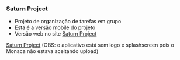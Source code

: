 ### Saturn Project 
<ul>
  <li>Projeto de organização de tarefas em grupo</li>
  <li>Esta é a versão mobile do projeto</li>
  <li>Versão web no site <a href="bba.profrodolfo.com.br/saturn" target="_blank">Saturn Project</a></li>
</ul>
<a href="bba.profrodolfo.com.br/saturn" target="_blank">Saturn Project</a>
(OBS: o aplicativo está sem logo e splashscreen pois o Monaca não estava aceitando upload)
